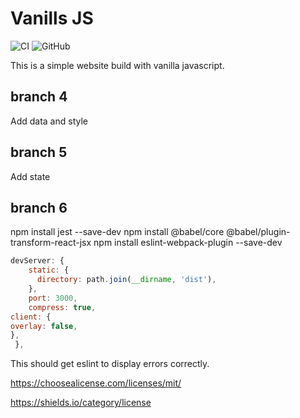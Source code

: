 # Vanills JS

![CI](https://github.com/C5m7b4/vanilla3/workflows/CI/badge.svg)
![GitHub](https://img.shields.io/github/license/C5m7b4/vanilla3?style=plastic)

This is a simple website build with vanilla javascript.

## branch 4

Add data and style

## branch 5

Add state

## branch 6

npm install jest --save-dev
npm install @babel/core @babel/plugin-transform-react-jsx
npm install eslint-webpack-plugin --save-dev

```js
devServer: {
    static: {
      directory: path.join(__dirname, 'dist'),
    },
    port: 3000,
    compress: true,
client: {
overlay: false,
},
 },
```

This should get eslint to display errors correctly.

https://choosealicense.com/licenses/mit/

https://shields.io/category/license
